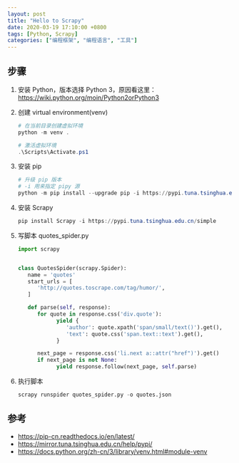 ```yaml
---
layout: post
title: "Hello to Scrapy"
date: 2020-03-19 17:10:00 +0800
tags: [Python, Scrapy]
categories: ["编程框架", "编程语言", "工具"]
---
```


## 步骤

1. 安装 Python，版本选择 Python 3，原因看这里：<https://wiki.python.org/moin/Python2orPython3>

1. 创建 virtual environment(venv)

   ```powershell
   # 在当前目录创建虚拟环境
   python -m venv .

   # 激活虚拟环境
   .\Scripts\Activate.ps1
   ```

1. 安装 pip

   ```powershell
   # 升级 pip 版本
   # -i 用来指定 pipy 源
   python -m pip install --upgrade pip -i https://pypi.tuna.tsinghua.edu.cn/simple
   ```

1. 安装 Scrapy

   ```powershell
   pip install Scrapy -i https://pypi.tuna.tsinghua.edu.cn/simple
   ```

1. 写脚本 quotes_spider.py

   ```python
   import scrapy


   class QuotesSpider(scrapy.Spider):
      name = 'quotes'
      start_urls = [
         'http://quotes.toscrape.com/tag/humor/',
      ]

      def parse(self, response):
         for quote in response.css('div.quote'):
               yield {
                  'author': quote.xpath('span/small/text()').get(),
                  'text': quote.css('span.text::text').get(),
               }

         next_page = response.css('li.next a::attr("href")').get()
         if next_page is not None:
               yield response.follow(next_page, self.parse)
   ```

1. 执行脚本

   ```python
   scrapy runspider quotes_spider.py -o quotes.json
   ```

## 参考

- <https://pip-cn.readthedocs.io/en/latest/>
- <https://mirror.tuna.tsinghua.edu.cn/help/pypi/>
- <https://docs.python.org/zh-cn/3/library/venv.html#module-venv>
